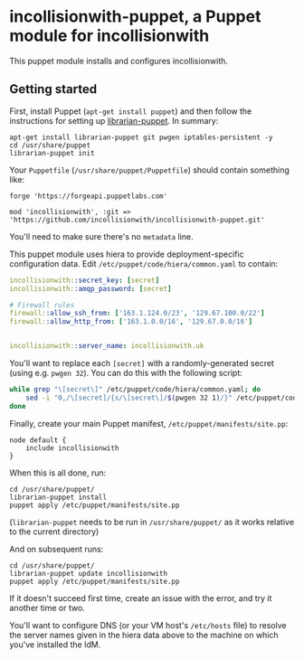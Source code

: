 # incollisionwith-puppet, a Puppet module for incollisionwith

This puppet module installs and configures incollisionwith.


## Getting started

First, install Puppet (`apt-get install puppet`) and then follow the instructions for setting up
[librarian-puppet](https://github.com/voxpupuli/librarian-puppet). In summary:

```shell
apt-get install librarian-puppet git pwgen iptables-persistent -y
cd /usr/share/puppet
librarian-puppet init
```

Your `Puppetfile` (`/usr/share/puppet/Puppetfile`) should contain something like:

```
forge 'https://forgeapi.puppetlabs.com'

mod 'incollisionwith', :git => 'https://github.com/incollisionwith/incollisionwith-puppet.git'
```

You'll need to make sure there's no `metadata` line.

This puppet module uses hiera to provide deployment-specific configuration data. Edit
`/etc/puppet/code/hiera/common.yaml` to contain:

```yaml
incollisionwith::secret_key: [secret]
incollisionwith::amqp_password: [secret]

# Firewall rules
firewall::allow_ssh_from: ['163.1.124.0/23', '129.67.100.0/22']
firewall::allow_http_from: ['163.1.0.0/16', '129.67.0.0/16']


incollisionwith::server_name: incollisionwith.uk
```

You'll want to replace each `[secret]` with a randomly-generated secret (using e.g. `pwgen 32`). You can do this with the following script:

```bash
while grep "\[secret\]" /etc/puppet/code/hiera/common.yaml; do
    sed -i "0,/\[secret]/{s/\[secret\]/$(pwgen 32 1)/}" /etc/puppet/code/hiera/common.yaml ;
done
```

Finally, create your main Puppet manifest, `/etc/puppet/manifests/site.pp`:

```puppet
node default {
    include incollisionwith
}
```

When this is all done, run:

```shell
cd /usr/share/puppet/
librarian-puppet install
puppet apply /etc/puppet/manifests/site.pp
```

(`librarian-puppet` needs to be run in `/usr/share/puppet/` as it works relative to the current directory)

And on subsequent runs:

```shell
cd /usr/share/puppet/
librarian-puppet update incollisionwith
puppet apply /etc/puppet/manifests/site.pp
```

If it doesn't succeed first time, create an issue with the error, and try it another time or two.

You'll want to configure DNS (or your VM host's `/etc/hosts` file) to resolve the server names given in the hiera data
above to the machine on which you've installed the IdM.
